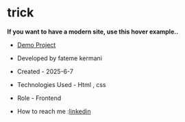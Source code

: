# trick

**If you want to have a modern site, use this hover example..**


- [Demo Project](https://fatemekermanii.github.io/trick/index1-project-hover.html)

- Developed by fateme kermani

- Created - 2025-6-7

- Technologies Used - Html , css

- Role - Frontend

- How to reach me :[linkedin](https://www.linkedin.com/in/fateme-kermani/)

